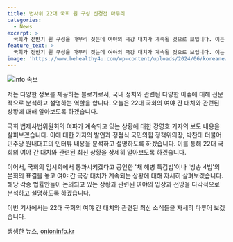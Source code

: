 ```yaml
---
title: 법사위 22대 국회 원 구성 신경전 마무리
categories:
  - News
excerpt: >
  국회가 전반기 원 구성을 마무리 짓는데 여야의 극강 대치가 계속될 것으로 보입니다. 이는 지난 법제사법위원회 회의와 채 해병 특검법 청문회에서의 갈등으로 이어졌습니다. 정청래 위원장과 여당 법사위원들의 강한 충돌로 정청래 위원장에 대한 국회 윤리위원회 제소까지 이어졌으며, 여야의 강한 대치는 본회의에서도 이어질 전망입니다. 국민의힘 몫의 국회부의장과 7개 상임위원장을 선출할 예정이며, 여야는 채 해병 특검법과 방송 4법 등의 본회의 표결을 놓고 극강 대치를 이어나갈 것으로 보입니다.
feature_text: >
  국회가 전반기 원 구성을 마무리 짓는데 여야의 극강 대치가 계속될 것으로 보입니다. 이는 지난 법제사법위원회 회의와 채 해병 특검법 청문회에서의 갈등으로 이어졌습니다. 정청래 위원장과 여당 법사위원들의 강한 충돌로 정청래 위원장에 대한 국회 윤리위원회 제소까지 이어졌으며, 여야의 강한 대치는 본회의에서도 이어질 전망입니다. 국민의힘 몫의 국회부의장과 7개 상임위원장을 선출할 예정이며, 여야는 채 해병 특검법과 방송 4법 등의 본회의 표결을 놓고 극강 대치를 이어나갈 것으로 보입니다.
image: 'https://www.behealthy4u.com/wp-content/uploads/2024/06/koreanews.jpg'
---
```


<p><img src="https://www.behealthy4u.com/wp-content/uploads/2024/06/koreanews.jpg" alt="info 속보" /></p>

<p>저는 다양한 정보를 제공하는 블로거로서, 국내 정치와 관련된 다양한 이슈에 대해 전문적으로 분석하고 설명하는 역할을 합니다. 오늘은 22대 국회의 여야 간 대치와 관련된 상황에 대해 알아보도록 하겠습니다.</p>

<p>국회 법제사법위원회의 여파가 계속되고 있는 상황에 대한 강영호 기자의 보도 내용을 살펴보겠습니다. 이에 대한 기자의 발언과 정점식 국민의힘 정책위의장, 박찬대 더불어민주당 원내대표의 인터뷰 내용을 분석하고 설명하도록 하겠습니다. 이를 통해 22대 국회의 여야 간 대치와 관련된 최신 상황을 상세히 알아보도록 하겠습니다. </p>

<p>이어서, 국회의 임시회에서 통과시키겠다고 공언한 '채 해병 특검법'이나 '방송 4법'의 본회의 표결을 놓고 여야 간 극강 대치가 계속되는 상황에 대해 자세히 살펴보겠습니다. 해당 각종 법률안들이 논의되고 있는 상황과 관련된 여야의 입장과 전망을 다각적으로 분석하고 설명하도록 하겠습니다. </p>

<p>이번 기사에서는 22대 국회의 여야 간 대치와 관련된 최신 소식들을 자세히 다루어 보겠습니다.</p>
생생한 뉴스, <a href="https://onioninfo.kr" rel="dofollow">onioninfo.kr</a>


